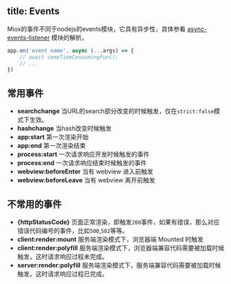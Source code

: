 title: Events
---

Miox的事件不同于nodejs的events模块，它具有异步性，具体参看 [async-events-listener](https://www.npmjs.com/package/async-events-listener) 模块的解析。

```javascript
app.on('event name', async (...args) => {
    // await someTimeConsumingFun();
    // ...
})
```

## 常用事件

- **searchchange** 当URL的search部分改变的时候触发，仅在`strict:false`模式下生效。
- **hashchange** 当hash改变时候触发
- **app:start** 第一次渲染开始
- **app:end** 第一次渲染结束
- **process:start** 一次请求响应开发时候触发的事件
- **process:end** 一次请求响应结束时候触发的事件
- **webview:beforeEnter** 当有 webview 进入前触发
- **webview:beforeLeave** 当有 webview 离开前触发

## 不常用的事件

- **{httpStatusCode}** 页面正常渲染，即触发`200`事件，如果有错误，那么对应错误代码编号的事件，比如`500`,`502`等等。
- **client:render:mount** 服务端渲染模式下，浏览器端 Mounted 时触发
- **client:render:polyfill** 服务端渲染模式下，浏览器端兼容代码需要被加载时候触发，这时请求响应过程未完成。
- **server:render:polyfill** 服务端渲染模式下，服务端兼容代码需要被加载时候触发，这时请求响应过程已完成。
